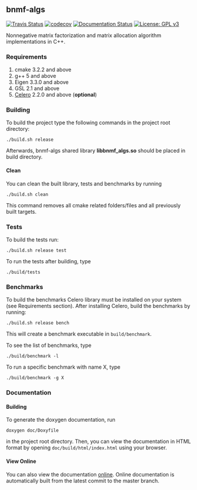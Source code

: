 ## bnmf-algs
[![Travis Status](https://travis-ci.org/eozd/bnmf-algs.svg?branch=master)](https://travis-ci.org/eozd/bnmf-algs)
[![codecov](https://codecov.io/gh/eozd/bnmf-algs/branch/master/graph/badge.svg)](https://codecov.io/gh/eozd/bnmf-algs)
[![Documentation Status](https://readthedocs.org/projects/bnmf-algs/badge/?version=latest)](http://bnmf-algs.readthedocs.io/en/latest/?badge=latest)
[![License: GPL v3](https://img.shields.io/badge/License-GPL%20v3-blue.svg)](https://www.gnu.org/licenses/gpl-3.0)

Nonnegative matrix factorization and matrix allocation algorithm implementations
in C++.

### Requirements
1. cmake 3.2.2 and above
2. g++ 5 and above
3. Eigen 3.3.0 and above
4. GSL 2.1 and above
5. [Celero](https://github.com/DigitalInBlue/Celero) 2.2.0 and above (**optional**)

### Building
To build the project type the following commands in the project root directory:
```
./build.sh release
```
Afterwards, bnmf-algs shared library **libbnmf_algs.so** should be placed in build directory.

#### Clean
You can clean the built library, tests and benchmarks by running
```
./build.sh clean
```
This command removes all cmake related folders/files and all previously built targets.

### Tests
To build the tests run:
```
./build.sh release test
```
To run the tests after building, type
```
./build/tests
```

### Benchmarks
To build the benchmarks Celero library must be installed on your system (see Requirements section). After installing Celero, build the benchmarks by running:
```
./build.sh release bench
```
This will create a benchmark executable in ```build/benchmark```.

To see the list of benchmarks, type
```
./build/benchmark -l
```

To run a specific benchmark with name X, type
```
./build/benchmark -g X
```

### Documentation

#### Building
To generate the doxygen documentation, run
```
doxygen doc/Doxyfile
```
in the project root directory. Then, you can view the documentation in HTML
format by opening ```doc/build/html/index.html``` using your browser.

#### View Online
You can also view the documentation [online](http://bnmf-algs.readthedocs.io/en/latest/?badge=latest).
Online documentation is automatically built from the latest commit to the master branch.
